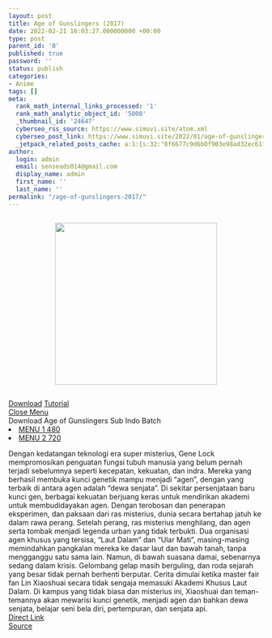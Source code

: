```yaml
---
layout: post
title: Age of Gunslingers (2017)
date: 2022-02-21 16:03:27.000000000 +00:00
type: post
parent_id: '0'
published: true
password: ''
status: publish
categories:
- Anime
tags: []
meta:
  rank_math_internal_links_processed: '1'
  rank_math_analytic_object_id: '5000'
  _thumbnail_id: '24647'
  cyberseo_rss_source: https://www.simuvi.site/atom.xml
  cyberseo_post_link: https://www.simuvi.site/2022/01/age-of-gunslingers-2017.html
  _jetpack_related_posts_cache: a:1:{s:32:"8f6677c9d6b0f903e98ad32ec61f8deb";a:2:{s:7:"expires";i:1657530233;s:7:"payload";a:3:{i:0;a:1:{s:2:"id";i:27162;}i:1;a:1:{s:2:"id";i:27179;}i:2;a:1:{s:2:"id";i:27071;}}}}
author:
  login: admin
  email: senseads014@gmail.com
  display_name: admin
  first_name: ''
  last_name: ''
permalink: "/age-of-gunslingers-2017/"
---
```

<div class="separator" style="clear: both;"><a href="https://i.imgur.com/KqE2jKN.jpg" style="display: block; padding: 1em 0; text-align: center; "><img alt="" border="0" height="320" data-original-height="500" data-original-width="353" src="{{ site.baseurl }}/assets/2022/02/KqE2jKN.jpg" /></a></div>
<p> <!--[ DOWNLOAD MENU ]-->
<div class="dndpop"><a class="dnlds" href="#dndcloud"><i class="fa fa-download"></i> Download</a> <a class="tutor" href="/p/tutorial.html" target="_blank" rel="noopener"><i class="fa fa-info-circle"></i> Tutorial</a></div>
<div id="dndcloud" class="dndwin"><a href="#" class="dndclose" title="Close">Close Menu</a><br /> <span>Download Age of Gunslingers Sub Indo Batch</span>
<li><a href="https://cararegistrasi.com/KF5vvq" target="_blank" rel="noopener"><i class="fa fa-atom"></i> MENU 1 480</a></li>
<li><a href="https://cararegistrasi.com/Jk5TO" target="_blank" rel="noopener"><i class="fa fa-atom"></i> MENU 2 720</a></li>
</div>
<p> <!--[ INFO MENU ]-->
<div class="inposts"> <span>Dengan kedatangan teknologi era super misterius, Gene Lock mempromosikan penguatan fungsi tubuh manusia yang belum pernah terjadi sebelumnya seperti kecepatan, kekuatan, dan indra. Mereka yang berhasil membuka kunci genetik mampu menjadi “agen”, dengan yang terbaik di antara agen adalah “dewa senjata”. Di sekitar persenjataan baru kunci gen, berbagai kekuatan berjuang keras untuk mendirikan akademi untuk membudidayakan agen. Dengan terobosan dan penerapan eksperimen, dan paksaan dari ras misterius, dunia secara bertahap jatuh ke dalam rawa perang. Setelah perang, ras misterius menghilang, dan agen serta tombak menjadi legenda urban yang tidak terbukti. Dua organisasi agen khusus yang tersisa, “Laut Dalam” dan “Ular Mati”, masing-masing memindahkan pangkalan mereka ke dasar laut dan bawah tanah, tanpa mengganggu satu sama lain. Namun, di bawah suasana damai, sebenarnya sedang dalam krisis. Gelombang gelap masih berguling, dan roda sejarah yang besar tidak pernah berhenti berputar. Cerita dimulai ketika master fair fan Lin Xiaoshuai secara tidak sengaja memasuki Akademi Khusus Laut Dalam. Di kampus yang tidak biasa dan misterius ini, Xiaoshuai dan teman-temannya akan mewarisi kunci genetik, menjadi agen dan bahkan dewa senjata, belajar seni bela diri, pertempuran, dan senjata api.</span></div>
<link rel="stylesheet" href="https://cdnjs.cloudflare.com/ajax/libs/font-awesome/4.7.0/css/font-awesome.min.css" />
<div class="divbtn"> <a href="https://handymansurrender.com/fihup8buzv?key=94550f7ce39444073321dde3b8782f97" class="btn"><i class="fa fa-download"></i> Direct Link</a> <br /><a href="https://www.simuvi.site/2022/01/age-of-gunslingers-2017.html">Source</a> </div>
